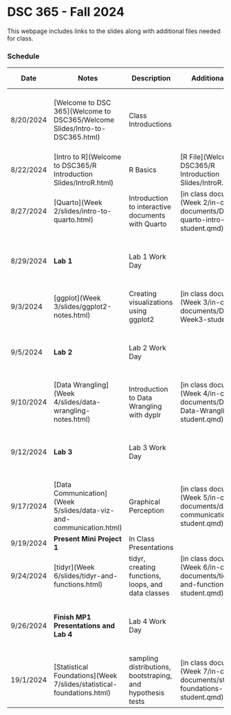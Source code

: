 # DSC 365 - Fall 2024

This webpage includes links to the slides along with additional files needed for class. 

### Schedule

Date | Notes | Description | Additional Files | Homework Assigned
---- | ---- | --- | --- | ---
8/20/2024 | [Welcome to DSC 365](Welcome to DSC365/Welcome Slides/Intro-to-DSC365.html) | Class Introductions | | Download R/R Studio **due Thursday August 22 at 11:59 pm**
8/22/2024 | [Intro to R](Welcome to DSC365/R Introduction Slides/IntroR.html) | R Basics |[R File](Welcome to DSC365/R Introduction Slides/IntroR.R) | 
8/27/2024 | [Quarto](Week 2/slides/intro-to-quarto.html) | Introduction to interactive documents with Quarto  |[in class document](Week 2/in-class-documents/DSC365-quarto-intro-student.qmd) | 
8/29/2024 | **Lab 1** | Lab 1 Work Day | | **Due** Thursday September 5 at 11:59 pm in Blueline
9/3/2024 | [ggplot](Week 3/slides/ggplot2-notes.html) | Creating visualizations using ggplot2  |[in class document](Week 3/in-class-documents/DSC365-Week3-student.qmd) | 
9/5/2024 | **Lab 2** | Lab 2 Work Day | | **Due** Tuesday September 10 at 11:59 pm in Blueline
9/10/2024 | [Data Wrangling](Week 4/slides/data-wrangling-notes.html) | Introduction to Data Wrangling with dyplr  |[in class document](Week 4/in-class-documents/DSC365-Data-Wrangling-student.qmd) | 
9/12/2024 | **Lab 3** | Lab 3 Work Day | | **Due** Tuesday September 26 at 11:59 pm in Blueline
9/17/2024 | [Data Communication](Week 5/slides/data-viz-and-communication.html) | Graphical Perception |[in class document](Week 5/in-class-documents/data-communication-student.qmd) | 
9/19/2024 | **Present Mini Project 1** | In Class Presentations | | 
9/24/2024 | [tidyr](Week 6/slides/tidyr-and-functions.html) | tidyr, creating functions, loops, and data classes |[in class document](Week 6/in-class-documents/tidyr-and-functions-student.qmd) | 
9/26/2024 | **Finish MP1 Presentations and Lab 4** | Lab 4 Work Day | | **Due** Thursday October 3rd at 11:59 pm in Blueline
19/1/2024 | [Statistical Foundations](Week 7/slides/statistical-foundations.html) | sampling distributions, bootstraping, and hypothesis tests |[in class document](Week 7/in-class-documents/statistical-foundations-student.qmd) | 
